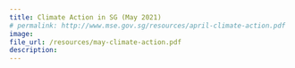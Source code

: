```yaml
---  
title: Climate Action in SG (May 2021)  
# permalink: http://www.mse.gov.sg/resources/april-climate-action.pdf
image:  
file_url: /resources/may-climate-action.pdf
description:  
---  
```

